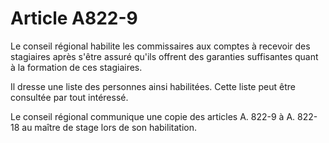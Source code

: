 # Article A822-9

<p>Le conseil régional habilite les commissaires aux comptes à recevoir des stagiaires après s'être assuré qu'ils offrent des garanties suffisantes quant à la formation de ces stagiaires. </p><p>Il dresse une liste des personnes ainsi habilitées. Cette liste peut être consultée par tout intéressé. </p><p>Le conseil régional communique une copie des articles A. 822-9 à A. 822-18 au maître de stage lors de son habilitation.</p>